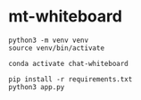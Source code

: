 # mt-whiteboard

```
python3 -m venv venv
source venv/bin/activate

conda activate chat-whiteboard

pip install -r requirements.txt
python3 app.py
```
